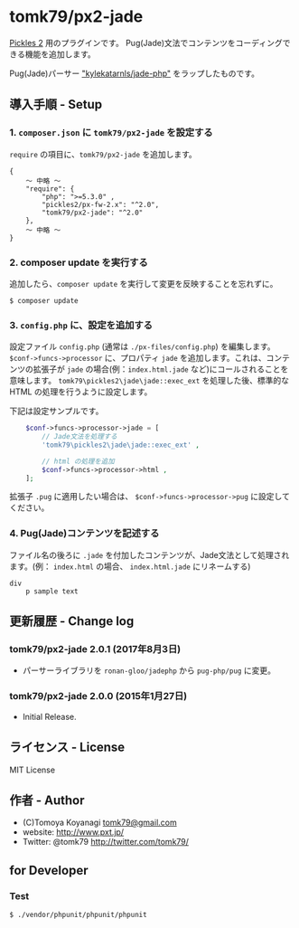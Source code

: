 tomk79/px2-jade
======================

[Pickles 2](http://pickles2.pxt.jp/) 用のプラグインです。
Pug(Jade)文法でコンテンツをコーディングできる機能を追加します。

Pug(Jade)パーサー ["kylekatarnls/jade-php"](https://github.com/kylekatarnls/jade-php) をラップしたものです。


## 導入手順 - Setup

### 1. `composer.json` に `tomk79/px2-jade` を設定する

`require` の項目に、`tomk79/px2-jade` を追加します。

```
{
	〜 中略 〜
    "require": {
        "php": ">=5.3.0" ,
        "pickles2/px-fw-2.x": "^2.0",
        "tomk79/px2-jade": "^2.0"
    },
	〜 中略 〜
}
```


### 2. composer update を実行する

追加したら、`composer update` を実行して変更を反映することを忘れずに。

```
$ composer update
```


### 3. `config.php` に、設定を追加する

設定ファイル `config.php` (通常は `./px-files/config.php`) を編集します。
`$conf->funcs->processor` に、プロパティ `jade` を追加します。これは、コンテンツの拡張子が `jade` の場合(例：`index.html.jade` など)にコールされることを意味します。
`tomk79\pickles2\jade\jade::exec_ext` を処理した後、標準的な HTML の処理を行うように設定します。

下記は設定サンプルです。

```php
	$conf->funcs->processor->jade = [
		// Jade文法を処理する
		'tomk79\pickles2\jade\jade::exec_ext' ,

		// html の処理を追加
		$conf->funcs->processor->html ,
	];
```

拡張子 `.pug` に適用したい場合は、 `$conf->funcs->processor->pug` に設定してください。

### 4. Pug(Jade)コンテンツを記述する

ファイル名の後ろに `.jade` を付加したコンテンツが、Jade文法として処理されます。(例： `index.html` の場合、 `index.html.jade` にリネームする)

```jade
div
	p sample text
```


## 更新履歴 - Change log

### tomk79/px2-jade 2.0.1 (2017年8月3日)

- パーサーライブラリを `ronan-gloo/jadephp` から `pug-php/pug` に変更。

### tomk79/px2-jade 2.0.0 (2015年1月27日)

- Initial Release.


## ライセンス - License

MIT License


## 作者 - Author

- (C)Tomoya Koyanagi <tomk79@gmail.com>
- website: <http://www.pxt.jp/>
- Twitter: @tomk79 <http://twitter.com/tomk79/>


## for Developer

### Test

```
$ ./vendor/phpunit/phpunit/phpunit
```
